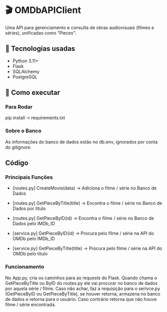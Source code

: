 # 🎬 OMDbAPIClient

Uma API para gerenciamento e consulta de obras audiovisuais (filmes e séries), unificadas como "Pieces".

## 📌 Tecnologias usadas

- Python 3.11+
- Flask
- SQLAlchemy
- PostgreSQL

## 🚀 Como executar

### Para Rodar ###
pip install -r requirements.txt 

### Sobre o Banco ###
As informações do banco de dados estão no db.env, ignorados por conta do gitignore. 

## Código ##

### Principais Funções ###

- [routes.py] CreateMovie(data) -> Adiciona o filme / série no Banco de Dados
- [routes.py] GetPieceByTitle(title) -> Encontra o filme / série no Banco de Dados por título
- [routes.py] GetPieceByID(id) -> Encontra o filme / série no Banco de Dados pelo IMDb_ID

- [service.py] GetPieceByID(id) -> Procura pelo filme / série na API do OMDb pelo IMDb_ID
- [service.py] GetPieceByTitle(title) -> Procura pelo filme / série na API do OMDb pelo título

### Funcionamento ###

No App.py, cria os caminhos para as requests do Flask. Quando chama o GetPieceByTitle ou ByID do routes.py ele vai procurar no banco de dados por aquela série / filme. Caso não achar, faz a requisição para o serivce.py (GetPieceByID ou GetPieceByTitle), se houver retorna, armazena no banco de dados e retorna para o usuário. Caso contrário retorna que não houve filme / série encontrada.
